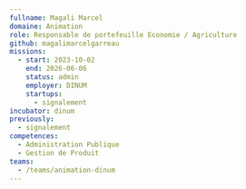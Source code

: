 ```yaml
---
fullname: Magali Marcel
domaine: Animation
role: Responsable de portefeuille Economie / Agriculture
github: magalimarcelgarreau
missions:
  - start: 2023-10-02
    end: 2026-06-06
    status: admin
    employer: DINUM
    startups:
      - signalement
incubator: dinum
previously:
  - signalement
competences:
  - Administration Publique
  - Gestion de Produit
teams:
  - /teams/animation-dinum
---
```

